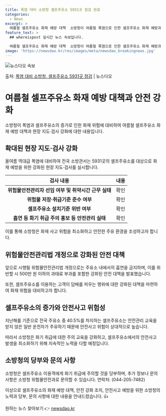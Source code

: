 ```yaml
---
title: 폭염 대비 소방청 셀프주유소 5931곳 점검 완료
categories:
  - News
excerpt: >
  여름철 셀프주유소 화재 예방 대책  소방청이 여름철 폭염으로 인한 셀프주유소 화재 예방과 안전사고 방지를 위…
feature_text: >
  ## whereispost 실시간 뉴스 속보입니다.

  여름철 셀프주유소 화재 예방 대책  소방청이 여름철 폭염으로 인한 셀프주유소 화재 예방과 안전사고 방지를 위…
image: 'https://newsdao.kr/res/images/meta/newsdao_breakingnews.jpg'
---
```


![뉴스다오 속보](https://newsdao.kr/res/images/meta/newsdao_breakingnews.jpg)

<p>출처: <a href="https://newsdao.kr/4148" rel="dofollow">폭염 대비 소방청, 셀프주유소 5931곳 점검</a> | 뉴스다오</p>

<h1>여름철 셀프주유소 화재 예방 대책과 안전 강화</h1>

소방청이 폭염과 셀프주유소의 증가로 인한 화재 위험에 대비하여 여름철 셀프주유소 화재 예방 대책과 현장 지도·검사 강화에 대한 내용입니다.

<h2 data-ke-size="size26">확대된 현장 지도·검사 강화</h2>
<p data-ke-size="size16">올여름 역대급 폭염에 대비하여 전국 소방관서는 5931곳의 셀프주유소를 대상으로 화재 예방을 위한 강화된 현장 지도·검사를 실시합니다.</p>
<table>
	<thead>
		<tr>
			<th scope="col">검사 내용</th>
			<th scope="col">내용</th>
		</tr>
	</thead>
	<tbody>
		<tr>
			<td style="text-align: center; height: 17px;"><b>위험물안전관리자 선임 여부 및 취약시간 근무 실태</b></td>
			<td>확인</td>
		</tr>
		<tr>
			<td style="text-align: center; height: 17px;"><b>위험물 저장·취급기준 준수 여부</b></td>
			<td>확인</td>
		</tr>
		<tr>
			<td style="text-align: center; height: 17px;"><b>셀프주유소 설치기준 위반 여부</b></td>
			<td>확인</td>
		</tr>
		<tr>
			<td style="text-align: center; height: 17px;"><b>흡연 등 화기 취급 주의 홍보 등 안전관리 실태</b></td>
			<td>확인</td>
		</tr>
	</tbody>
</table>
<p data-ke-size="size16">이를 통해 소방청은 화재 사고 위험을 최소화하고 안전한 주유 환경을 조성하고자 합니다.</p>

<h2 data-ke-size="size26">위험물안전관리법 개정으로 강화된 안전 대책</h2>
<p data-ke-size="size16">앞으로 시행될 위험물안전관리법 개정으로는 주유소 내에서의 흡연을 금지하며, 이를 위반할 시 500만 원 이하의 과태료 부과를 포함한 강화된 안전 대책을 발표했습니다.</p>
<p data-ke-size="size16">또한, 셀프주유소를 이용하는 고객이 담배를 피우는 행위에 대한 강화된 대책을 마련하여 화재 위험을 대비하고자 합니다.</p>

<h2 data-ke-size="size26">셀프주유소의 증가와 안전사고 위험성</h2>
<p data-ke-size="size16">지난해를 기준으로 전국 주유소 중 40.5%를 차지하는 셀프주유소는 안전관리 교육을 받지 않은 일반 운전자가 주유하기 때문에 안전사고 위험이 상대적으로 높습니다.</p>
<p data-ke-size="size16">따라서 소방청은 화기 취급에 대한 주의 교육을 강화하고, 셀프주유소에서의 안전사고 발생을 최소화하기 위해 지속적인 노력을 다할 예정입니다.</p>

<h2 data-ke-size="size26">소방청의 당부와 문의 사항</h2>
<p data-ke-size="size16">소방청은 셀프주유소 이용객에게 화기 취급에 주의할 것을 당부하며, 추가 정보나 문의 사항은 소방청 위험물안전과로 문의할 수 있습니다. 연락처: (044-205-7482)</p>

이상으로 셀프주유소의 화재 예방 대책, 안전 강화 조치, 안전사고 예방을 위한 소방청의 노력과 당부, 문의 사항에 대한 내용을 안내드렸습니다. 👍 

원하는 뉴스 찾아보기 👉 <a href="https://newsdao.kr" rel="dofollow">newsdao.kr</a>


